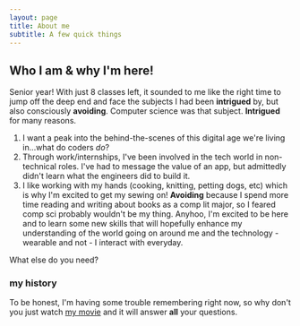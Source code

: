 ```yaml
---
layout: page
title: About me
subtitle: A few quick things
---
```


## Who I am & why I'm here!

Senior year! With just 8 classes left, it sounded to me like the right time to jump off the deep end and face the subjects I had been **intrigued** by, but also consciously **avoiding**. Computer science was that subject. **Intrigued** for many reasons.
1. I want a peak into the behind-the-scenes of this digital age we're living in...what do coders *do*?
2. Through work/internships, I've been involved in the tech world in non-technical roles. I've had to message the value of an app, but admittedly didn't learn what the engineers did to build it.
3. I like working with my hands (cooking, knitting, petting dogs, etc) which is why I'm excited to get my sewing on!
**Avoiding** because I spend more time reading and writing about books as a comp lit major, so I feared comp sci probably wouldn't be my thing.
Anyhoo, I'm excited to be here and to learn some new skills that will hopefully enhance my understanding of the world going on around me and the technology - wearable and not - I interact with everyday.

What else do you need?

### my history

To be honest, I'm having some trouble remembering right now, so why don't you just watch [my movie](http://en.wikipedia.org/wiki/The_Princess_Bride_%28film%29) and it will answer **all** your questions.
